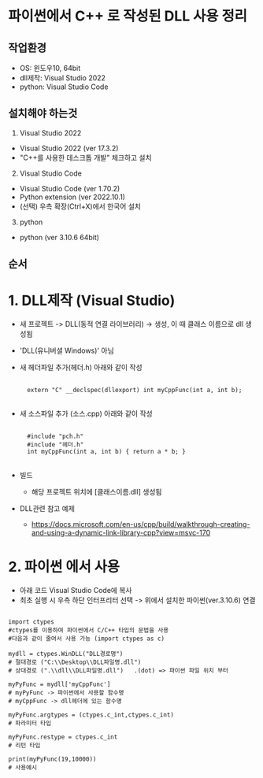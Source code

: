 파이썬에서 C++ 로 작성된 DLL 사용 정리
===================================
작업환경
------------------------------
+ OS: 윈도우10, 64bit
+ dll제작: Visual Studio 2022
+ python: Visual Studio Code 

설치해야 하는것
------------------------------
1. Visual Studio 2022
+ Visual Studio 2022 (ver 17.3.2)
+ "C++를 사용한 데스크톱 개발" 체크하고 설치
 
2. Visual Studio Code
+ Visual Studio Code (ver 1.70.2)
+ Python extension (ver 2022.10.1)
+ (선택) 우측 확장(Ctrl+X)에서 한국어 설치
 
3. python 
+ python (ver 3.10.6 64bit)

순서
------------------------------
# 1. DLL제작 (Visual Studio)
+ 새 프로젝트 -> DLL(동적 연결 라이브러리) -> 생성, 이 때 클래스 이름으로 dll 생성됨 
+ 'DLL(유니버셜 Windows)' 아님
+ 새 헤더파일 추가(헤더.h) 
	아래와 같이 작성
	<pre>	<code>
	extern "C" __declspec(dllexport) int myCppFunc(int a, int b);
	</code>	</pre>	
+ 새 소스파일 추가 (소스.cpp)
	아래와 같이 작성
	<pre>	<code>
	#include "pch.h"
	#include "헤더.h"
	int myCppFunc(int a, int b) { return a * b; }
	</code>	</pre>
+ 빌드
	* 해당 프로젝트 위치에 [클래스이름.dll] 생성됨

 
+ DLL관련 참고 예제
	* https://docs.microsoft.com/en-us/cpp/build/walkthrough-creating-and-using-a-dynamic-link-library-cpp?view=msvc-170



# 2. 파이썬 에서 사용
+ 아래 코드 Visual Studio Code에 복사
+ 최초 실행 시 우측 하단 인터프리터 선택 -> 위에서 설치한 파이썬(ver.3.10.6) 연결

<pre>
<code>
import ctypes 
#ctypes를 이용하여 파이썬에서 C/C++ 타입의 문법을 사용
#다음과 같이 줄여서 사용 가능 (import ctypes as c)

mydll = ctypes.WinDLL("DLL경로명")
# 절대경로 ("C:\\Desktop\\DLL파일명.dll")
# 상대경로 (".\\dll\\DLL파일명.dll")   .(dot) => 파이썬 파일 위치 부터

myPyFunc = mydll['myCppFunc']
# myPyFunc -> 파이썬에서 사용할 함수명
# myCppFunc -> dll헤더에 있는 함수명

myPyFunc.argtypes = (ctypes.c_int,ctypes.c_int)
# 파라미터 타입

myPyFunc.restype = ctypes.c_int
# 리턴 타입

print(myPyFunc(19,10000))
# 사용예시
</code>
</pre>
